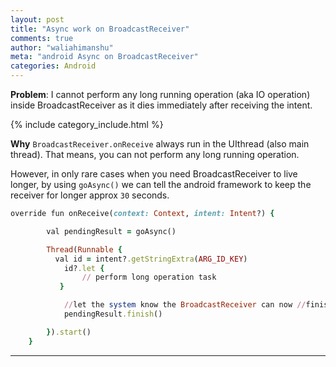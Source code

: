 ```yaml
---
layout: post
title: "Async work on BroadcastReceiver"
comments: true
author: "waliahimanshu"
meta: "android Async on BroadcastReceiver"
categories: Android
---
```


<b>Problem</b>:
I cannot perform any long running operation (aka IO operation) inside BroadcastReceiver as it dies immediately after receiving the intent.

{% include category_include.html %}


<b>Why</b>
`BroadcastReceiver.onReceive` always run in the UIthread (also main thread).
That means, you can not perform any long running operation.

However, in only rare cases when you need BroadcastReceiver to live longer, by using `goAsync()` we can tell the android framework to keep the receiver for longer approx `30` seconds.

```ruby
override fun onReceive(context: Context, intent: Intent?) {

        val pendingResult = goAsync()

        Thread(Runnable {
          val id = intent?.getStringExtra(ARG_ID_KEY)
            id?.let {
                // perform long operation task
           }

            //let the system know the BroadcastReceiver can now //finish
            pendingResult.finish() 

        }).start()
    }
```
<hr>



